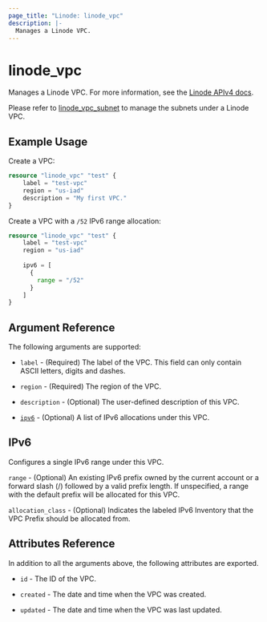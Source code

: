 ```yaml
---
page_title: "Linode: linode_vpc"
description: |-
  Manages a Linode VPC.
---
```


# linode\_vpc

Manages a Linode VPC.
For more information, see the [Linode APIv4 docs](https://techdocs.akamai.com/linode-api/reference/post-vpc).

Please refer to [linode_vpc_subnet](vpc_subnet.html.markdown) to manage the subnets under a Linode VPC.

## Example Usage

Create a VPC:

```terraform
resource "linode_vpc" "test" {
    label = "test-vpc"
    region = "us-iad"
    description = "My first VPC."
}
```

Create a VPC with a `/52` IPv6 range allocation:

```terraform
resource "linode_vpc" "test" {
    label = "test-vpc"
    region = "us-iad"
    
    ipv6 = [
      {
        range = "/52"
      }
    ]
}
```

## Argument Reference

The following arguments are supported:

* `label` - (Required) The label of the VPC. This field can only contain ASCII letters, digits and dashes.

* `region` - (Required) The region of the VPC.

* `description` - (Optional) The user-defined description of this VPC.

* [`ipv6`](#ipv6) - (Optional) A list of IPv6 allocations under this VPC.

## IPv6

Configures a single IPv6 range under this VPC.

`range` - (Optional) An existing IPv6 prefix owned by the current account or a forward slash (/) followed by a valid prefix length. If unspecified, a range with the default prefix will be allocated for this VPC.

`allocation_class` - (Optional) Indicates the labeled IPv6 Inventory that the VPC Prefix should be allocated from.

## Attributes Reference

In addition to all the arguments above, the following attributes are exported.

* `id` - The ID of the VPC.

* `created` - The date and time when the VPC was created.

* `updated` - The date and time when the VPC was last updated.
